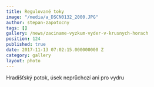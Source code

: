 ```yaml
---
title: Regulované toky
image: "/media/a_DSCN0132_2000.JPG"
author: stepan-zapotocny
tags: []
gallery: /news/zaciname-vyzkum-vyder-v-krusnych-horach
position: 124
published: true
date: 2017-11-13 07:02:15.000000000 Z
category: gallery
layout: photo
---
```

Hradišťský potok, úsek neprůchozí ani pro vydru
